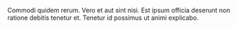 Commodi quidem rerum.
Vero et aut sint nisi.
Est ipsum officia deserunt non ratione debitis tenetur et.
Tenetur id possimus ut animi explicabo.
